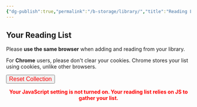 ```yaml
---
{"dg-publish":true,"permalink":"/b-storage/library/","title":"Reading List","hide":true}
---
```


## Your Reading List

Please **use the same browser** when adding and reading from your library.

For **Chrome** users, please don't clear your cookies. Chrome stores your list using cookies, unlike other browsers.

<button id="reset-collection" class="squared-button" style="color: red; font-size: 16px;">Reset Collection</button>
<div id="library-display"></div>

<script src="https://starryxoxo.github.io/treeajmgar/src/helpers/library.js"></script>

<noscript>
  <p style="color: red; font-weight: bold; text-align: center;">
    Your JavaScript setting is not turned on. Your reading list relies on JS to gather your list.
  </p>
</noscript>

<script src="https://starryxoxo.github.io/treeajmgar/src/helpers/setTheme.js"></script>
